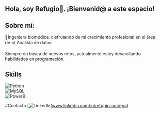 ## Hola, soy Refugio👋. ¡Bienvenid@ a este espacio!

<!--
**mrefugionv/mrefugionv** is a ✨ _special_ ✨ repository because its `README.md` (this file) appears on your GitHub profile.

Here are some ideas to get you started:

- 🔭 I’m currently working on Data Analisys Projects
- 🌱 I’m currently learning  Python, SQL.
-->

## Sobre mí: 
🦽Ingeniera biomédica, disfrutando de mi crecimiento profesional en el área de  📊 Analista de datos.

Siempre en busca de nuevos retos, actualmente estoy desarollando habilidades en programación.

## Skills

![Python](https://img.shields.io/badge/:Python-024A86?style=for-the-badge&logo=python&logoColor=white&labelColor=101010)</br>
![MySQL](https://img.shields.io/badge/:MySQL-E36B26?style=for-the-badge&logo=mysql&logoColor=white&labelColor=101010)</br>
![PowerBI](https://img.shields.io/badge/:PowerBI-8C4966?style=for-the-badge&logo=powerbi&logoColor=white&labelColor=101010)</br>

#Contacto
[![LinkedIn](https://img.shields.io/badge/:LinkedIn-8C4966?style=for-the-badge&logo=linkedin&logoColor=white&labelColor=101010)(www.linkedin.com/in/refugio-noriega)


